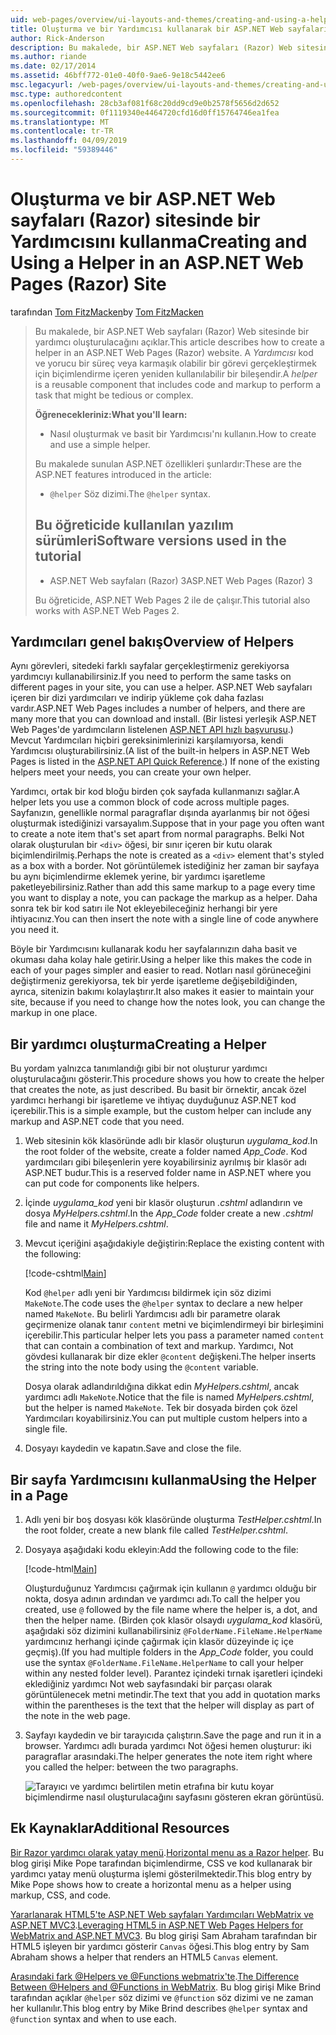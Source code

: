 ```yaml
---
uid: web-pages/overview/ui-layouts-and-themes/creating-and-using-a-helper-in-an-aspnet-web-pages-site
title: Oluşturma ve bir Yardımcısı kullanarak bir ASP.NET Web sayfaları (Razor) sitesinde | Microsoft Docs
author: Rick-Anderson
description: Bu makalede, bir ASP.NET Web sayfaları (Razor) Web sitesinde bir yardımcı oluşturulacağını açıklar. Bir yardımcı kod ve iyileştirilmiş işaretlemede içeren yeniden kullanılabilir bir bileşen olan...
ms.author: riande
ms.date: 02/17/2014
ms.assetid: 46bff772-01e0-40f0-9ae6-9e18c5442ee6
msc.legacyurl: /web-pages/overview/ui-layouts-and-themes/creating-and-using-a-helper-in-an-aspnet-web-pages-site
msc.type: authoredcontent
ms.openlocfilehash: 28cb3af081f68c20dd9cd9e0b2578f5656d2d652
ms.sourcegitcommit: 0f1119340e4464720cfd16d0ff15764746ea1fea
ms.translationtype: MT
ms.contentlocale: tr-TR
ms.lasthandoff: 04/09/2019
ms.locfileid: "59389446"
---
```

# <a name="creating-and-using-a-helper-in-an-aspnet-web-pages-razor-site"></a><span data-ttu-id="24cb4-104">Oluşturma ve bir ASP.NET Web sayfaları (Razor) sitesinde bir Yardımcısını kullanma</span><span class="sxs-lookup"><span data-stu-id="24cb4-104">Creating and Using a Helper in an ASP.NET Web Pages (Razor) Site</span></span>

<span data-ttu-id="24cb4-105">tarafından [Tom FitzMacken](https://github.com/tfitzmac)</span><span class="sxs-lookup"><span data-stu-id="24cb4-105">by [Tom FitzMacken](https://github.com/tfitzmac)</span></span>

> <span data-ttu-id="24cb4-106">Bu makalede, bir ASP.NET Web sayfaları (Razor) Web sitesinde bir yardımcı oluşturulacağını açıklar.</span><span class="sxs-lookup"><span data-stu-id="24cb4-106">This article describes how to create a helper in an ASP.NET Web Pages (Razor) website.</span></span> <span data-ttu-id="24cb4-107">A *Yardımcısı* kod ve yorucu bir süreç veya karmaşık olabilir bir görevi gerçekleştirmek için biçimlendirme içeren yeniden kullanılabilir bir bileşendir.</span><span class="sxs-lookup"><span data-stu-id="24cb4-107">A *helper* is a reusable component that includes code and markup to perform a task that might be tedious or complex.</span></span>
> 
> **<span data-ttu-id="24cb4-108">Öğrenecekleriniz:</span><span class="sxs-lookup"><span data-stu-id="24cb4-108">What you'll learn:</span></span>** 
> 
> - <span data-ttu-id="24cb4-109">Nasıl oluşturmak ve basit bir Yardımcısı'nı kullanın.</span><span class="sxs-lookup"><span data-stu-id="24cb4-109">How to create and use a simple helper.</span></span>
> 
> <span data-ttu-id="24cb4-110">Bu makalede sunulan ASP.NET özellikleri şunlardır:</span><span class="sxs-lookup"><span data-stu-id="24cb4-110">These are the ASP.NET features introduced in the article:</span></span>
> 
> - <span data-ttu-id="24cb4-111">`@helper` Söz dizimi.</span><span class="sxs-lookup"><span data-stu-id="24cb4-111">The `@helper` syntax.</span></span>
>   
> 
> ## <a name="software-versions-used-in-the-tutorial"></a><span data-ttu-id="24cb4-112">Bu öğreticide kullanılan yazılım sürümleri</span><span class="sxs-lookup"><span data-stu-id="24cb4-112">Software versions used in the tutorial</span></span>
> 
> 
> - <span data-ttu-id="24cb4-113">ASP.NET Web sayfaları (Razor) 3</span><span class="sxs-lookup"><span data-stu-id="24cb4-113">ASP.NET Web Pages (Razor) 3</span></span>
>   
> 
> <span data-ttu-id="24cb4-114">Bu öğreticide, ASP.NET Web Pages 2 ile de çalışır.</span><span class="sxs-lookup"><span data-stu-id="24cb4-114">This tutorial also works with ASP.NET Web Pages 2.</span></span>


## <a name="overview-of-helpers"></a><span data-ttu-id="24cb4-115">Yardımcıları genel bakış</span><span class="sxs-lookup"><span data-stu-id="24cb4-115">Overview of Helpers</span></span>

<span data-ttu-id="24cb4-116">Aynı görevleri, sitedeki farklı sayfalar gerçekleştirmeniz gerekiyorsa yardımcıyı kullanabilirsiniz.</span><span class="sxs-lookup"><span data-stu-id="24cb4-116">If you need to perform the same tasks on different pages in your site, you can use a helper.</span></span> <span data-ttu-id="24cb4-117">ASP.NET Web sayfaları içeren bir dizi yardımcıları ve indirip yükleme çok daha fazlası vardır.</span><span class="sxs-lookup"><span data-stu-id="24cb4-117">ASP.NET Web Pages includes a number of helpers, and there are many more that you can download and install.</span></span> <span data-ttu-id="24cb4-118">(Bir listesi yerleşik ASP.NET Web Pages'de yardımcıların listelenen [ASP.NET API hızlı başvurusu](https://go.microsoft.com/fwlink/?LinkId=202907).) Mevcut Yardımcıları hiçbiri gereksinimlerinizi karşılamıyorsa, kendi Yardımcısı oluşturabilirsiniz.</span><span class="sxs-lookup"><span data-stu-id="24cb4-118">(A list of the built-in helpers in ASP.NET Web Pages is listed in the [ASP.NET API Quick Reference](https://go.microsoft.com/fwlink/?LinkId=202907).) If none of the existing helpers meet your needs, you can create your own helper.</span></span>

<span data-ttu-id="24cb4-119">Yardımcı, ortak bir kod bloğu birden çok sayfada kullanmanızı sağlar.</span><span class="sxs-lookup"><span data-stu-id="24cb4-119">A helper lets you use a common block of code across multiple pages.</span></span> <span data-ttu-id="24cb4-120">Sayfanızın, genellikle normal paragraflar dışında ayarlanmış bir not öğesi oluşturmak istediğinizi varsayalım.</span><span class="sxs-lookup"><span data-stu-id="24cb4-120">Suppose that in your page you often want to create a note item that's set apart from normal paragraphs.</span></span> <span data-ttu-id="24cb4-121">Belki Not olarak oluşturulan bir `<div>` öğesi, bir sınır içeren bir kutu olarak biçimlendirilmiş.</span><span class="sxs-lookup"><span data-stu-id="24cb4-121">Perhaps the note is created as a `<div>` element that's styled as a box with a border.</span></span> <span data-ttu-id="24cb4-122">Not görüntülemek istediğiniz her zaman bir sayfaya bu aynı biçimlendirme eklemek yerine, bir yardımcı işaretleme paketleyebilirsiniz.</span><span class="sxs-lookup"><span data-stu-id="24cb4-122">Rather than add this same markup to a page every time you want to display a note, you can package the markup as a helper.</span></span> <span data-ttu-id="24cb4-123">Daha sonra tek bir kod satırı ile Not ekleyebileceğiniz herhangi bir yere ihtiyacınız.</span><span class="sxs-lookup"><span data-stu-id="24cb4-123">You can then insert the note with a single line of code anywhere you need it.</span></span>

<span data-ttu-id="24cb4-124">Böyle bir Yardımcısını kullanarak kodu her sayfalarınızın daha basit ve okuması daha kolay hale getirir.</span><span class="sxs-lookup"><span data-stu-id="24cb4-124">Using a helper like this makes the code in each of your pages simpler and easier to read.</span></span> <span data-ttu-id="24cb4-125">Notları nasıl görüneceğini değiştirmeniz gerekiyorsa, tek bir yerde işaretleme değişebildiğinden, ayrıca, sitenizin bakımı kolaylaştırır.</span><span class="sxs-lookup"><span data-stu-id="24cb4-125">It also makes it easier to maintain your site, because if you need to change how the notes look, you can change the markup in one place.</span></span>

## <a name="creating-a-helper"></a><span data-ttu-id="24cb4-126">Bir yardımcı oluşturma</span><span class="sxs-lookup"><span data-stu-id="24cb4-126">Creating a Helper</span></span>

<span data-ttu-id="24cb4-127">Bu yordam yalnızca tanımlandığı gibi bir not oluşturur yardımcı oluşturulacağını gösterir.</span><span class="sxs-lookup"><span data-stu-id="24cb4-127">This procedure shows you how to create the helper that creates the note, as just described.</span></span> <span data-ttu-id="24cb4-128">Bu basit bir örnektir, ancak özel yardımcı herhangi bir işaretleme ve ihtiyaç duyduğunuz ASP.NET kod içerebilir.</span><span class="sxs-lookup"><span data-stu-id="24cb4-128">This is a simple example, but the custom helper can include any markup and ASP.NET code that you need.</span></span>

1. <span data-ttu-id="24cb4-129">Web sitesinin kök klasöründe adlı bir klasör oluşturun *uygulama\_kod*.</span><span class="sxs-lookup"><span data-stu-id="24cb4-129">In the root folder of the website, create a folder named *App\_Code*.</span></span> <span data-ttu-id="24cb4-130">Kod yardımcıları gibi bileşenlerin yere koyabilirsiniz ayrılmış bir klasör adı ASP.NET budur.</span><span class="sxs-lookup"><span data-stu-id="24cb4-130">This is a reserved folder name in ASP.NET where you can put code for components like helpers.</span></span>
2. <span data-ttu-id="24cb4-131">İçinde *uygulama\_kod* yeni bir klasör oluşturun *.cshtml* adlandırın ve dosya *MyHelpers.cshtml*.</span><span class="sxs-lookup"><span data-stu-id="24cb4-131">In the *App\_Code* folder create a new *.cshtml* file and name it *MyHelpers.cshtml*.</span></span>
3. <span data-ttu-id="24cb4-132">Mevcut içeriğini aşağıdakiyle değiştirin:</span><span class="sxs-lookup"><span data-stu-id="24cb4-132">Replace the existing content with the following:</span></span>

    [!code-cshtml[Main](creating-and-using-a-helper-in-an-aspnet-web-pages-site/samples/sample1.cshtml)]

    <span data-ttu-id="24cb4-133">Kod `@helper` adlı yeni bir Yardımcısı bildirmek için söz dizimi `MakeNote`.</span><span class="sxs-lookup"><span data-stu-id="24cb4-133">The code uses the `@helper` syntax to declare a new helper named `MakeNote`.</span></span> <span data-ttu-id="24cb4-134">Bu belirli Yardımcısı adlı bir parametre olarak geçirmenize olanak tanır `content` metni ve biçimlendirmeyi bir birleşimini içerebilir.</span><span class="sxs-lookup"><span data-stu-id="24cb4-134">This particular helper lets you pass a parameter named `content` that can contain a combination of text and markup.</span></span> <span data-ttu-id="24cb4-135">Yardımcı, Not gövdesi kullanarak bir dize ekler `@content` değişkeni.</span><span class="sxs-lookup"><span data-stu-id="24cb4-135">The helper inserts the string into the note body using the `@content` variable.</span></span>

    <span data-ttu-id="24cb4-136">Dosya olarak adlandırıldığına dikkat edin *MyHelpers.cshtml*, ancak yardımcı adlı `MakeNote`.</span><span class="sxs-lookup"><span data-stu-id="24cb4-136">Notice that the file is named *MyHelpers.cshtml*, but the helper is named `MakeNote`.</span></span> <span data-ttu-id="24cb4-137">Tek bir dosyada birden çok özel Yardımcıları koyabilirsiniz.</span><span class="sxs-lookup"><span data-stu-id="24cb4-137">You can put multiple custom helpers into a single file.</span></span>
4. <span data-ttu-id="24cb4-138">Dosyayı kaydedin ve kapatın.</span><span class="sxs-lookup"><span data-stu-id="24cb4-138">Save and close the file.</span></span>

## <a name="using-the-helper-in-a-page"></a><span data-ttu-id="24cb4-139">Bir sayfa Yardımcısını kullanma</span><span class="sxs-lookup"><span data-stu-id="24cb4-139">Using the Helper in a Page</span></span>

1. <span data-ttu-id="24cb4-140">Adlı yeni bir boş dosyası kök klasöründe oluşturma *TestHelper.cshtml*.</span><span class="sxs-lookup"><span data-stu-id="24cb4-140">In the root folder, create a new blank file called *TestHelper.cshtml*.</span></span>
2. <span data-ttu-id="24cb4-141">Dosyaya aşağıdaki kodu ekleyin:</span><span class="sxs-lookup"><span data-stu-id="24cb4-141">Add the following code to the file:</span></span>

    [!code-html[Main](creating-and-using-a-helper-in-an-aspnet-web-pages-site/samples/sample2.html)]

    <span data-ttu-id="24cb4-142">Oluşturduğunuz Yardımcısı çağırmak için kullanın `@` yardımcı olduğu bir nokta, dosya adının ardından ve yardımcı adı.</span><span class="sxs-lookup"><span data-stu-id="24cb4-142">To call the helper you created, use `@` followed by the file name where the helper is, a dot, and then the helper name.</span></span> <span data-ttu-id="24cb4-143">(Birden çok klasör olsaydı *uygulama\_kod* klasörü, aşağıdaki söz dizimini kullanabilirsiniz `@FolderName.FileName.HelperName` yardımcınız herhangi içinde çağırmak için klasör düzeyinde iç içe geçmiş).</span><span class="sxs-lookup"><span data-stu-id="24cb4-143">(If you had multiple folders in the *App\_Code* folder, you could use the syntax `@FolderName.FileName.HelperName` to call your helper within any nested folder level).</span></span> <span data-ttu-id="24cb4-144">Parantez içindeki tırnak işaretleri içindeki eklediğiniz yardımcı Not web sayfasındaki bir parçası olarak görüntülenecek metni metindir.</span><span class="sxs-lookup"><span data-stu-id="24cb4-144">The text that you add in quotation marks within the parentheses is the text that the helper will display as part of the note in the web page.</span></span>
3. <span data-ttu-id="24cb4-145">Sayfayı kaydedin ve bir tarayıcıda çalıştırın.</span><span class="sxs-lookup"><span data-stu-id="24cb4-145">Save the page and run it in a browser.</span></span> <span data-ttu-id="24cb4-146">Yardımcı adlı burada yardımcı Not öğesi hemen oluşturur: iki paragraflar arasındaki.</span><span class="sxs-lookup"><span data-stu-id="24cb4-146">The helper generates the note item right where you called the helper: between the two paragraphs.</span></span>

    ![Tarayıcı ve yardımcı belirtilen metin etrafına bir kutu koyar biçimlendirme nasıl oluşturulacağını sayfasını gösteren ekran görüntüsü.](creating-and-using-a-helper-in-an-aspnet-web-pages-site/_static/image1.jpg)

## <a name="additional-resources"></a><span data-ttu-id="24cb4-148">Ek Kaynaklar</span><span class="sxs-lookup"><span data-stu-id="24cb4-148">Additional Resources</span></span>


<span data-ttu-id="24cb4-149">[Bir Razor yardımcı olarak yatay menü](http://mikepope.com/blog/DisplayBlog.aspx?permalink=2341).</span><span class="sxs-lookup"><span data-stu-id="24cb4-149">[Horizontal menu as a Razor helper](http://mikepope.com/blog/DisplayBlog.aspx?permalink=2341).</span></span> <span data-ttu-id="24cb4-150">Bu blog girişi Mike Pope tarafından biçimlendirme, CSS ve kod kullanarak bir yardımcı yatay menü oluşturma işlemi gösterilmektedir.</span><span class="sxs-lookup"><span data-stu-id="24cb4-150">This blog entry by Mike Pope shows how to create a horizontal menu as a helper using markup, CSS, and code.</span></span>

<span data-ttu-id="24cb4-151">[Yararlanarak HTML5'te ASP.NET Web sayfaları Yardımcıları WebMatrix ve ASP.NET MVC3](http://geekswithblogs.net/wildturtle/archive/2010/11/08/html5-in-asp.net-web-pages-helpers-for-webmatrix-and_aspnet_mvc3.aspx).</span><span class="sxs-lookup"><span data-stu-id="24cb4-151">[Leveraging HTML5 in ASP.NET Web Pages Helpers for WebMatrix and ASP.NET MVC3](http://geekswithblogs.net/wildturtle/archive/2010/11/08/html5-in-asp.net-web-pages-helpers-for-webmatrix-and_aspnet_mvc3.aspx).</span></span> <span data-ttu-id="24cb4-152">Bu blog girişi Sam Abraham tarafından bir HTML5 işleyen bir yardımcı gösterir `Canvas` öğesi.</span><span class="sxs-lookup"><span data-stu-id="24cb4-152">This blog entry by Sam Abraham shows a helper that renders an HTML5 `Canvas` element.</span></span>

<span data-ttu-id="24cb4-153">[Arasındaki fark @Helpers ve @Functions webmatrix'te](http://www.mikesdotnetting.com/Article/173/The-Difference-Between-@Helpers-and-@Functions-In-WebMatrix).</span><span class="sxs-lookup"><span data-stu-id="24cb4-153">[The Difference Between @Helpers and @Functions in WebMatrix](http://www.mikesdotnetting.com/Article/173/The-Difference-Between-@Helpers-and-@Functions-In-WebMatrix).</span></span> <span data-ttu-id="24cb4-154">Bu blog girişi Mike Brind tarafından açıklar `@helper` söz dizimi ve `@function` söz dizimi ve ne zaman her kullanılır.</span><span class="sxs-lookup"><span data-stu-id="24cb4-154">This blog entry by Mike Brind describes `@helper` syntax and `@function` syntax and when to use each.</span></span>
